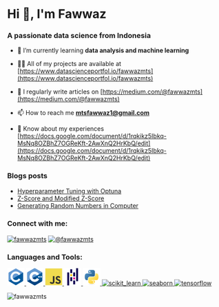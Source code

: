<h1 align="left">Hi 👋, I'm Fawwaz</h1>
<h3 align="left">A passionate data science from Indonesia</h3>

- 🌱 I’m currently learning **data analysis and machine learning**

- 👨‍💻 All of my projects are available at [https://www.datascienceportfol.io/fawwazmts](https://www.datascienceportfol.io/fawwazmts)

- 📝 I regularly write articles on [https://medium.com/@fawwazmts](https://medium.com/@fawwazmts)

- 📫 How to reach me **mtsfawwaz1@gmail.com**

- 📄 Know about my experiences [https://docs.google.com/document/d/1rqkikz5Ibkq-MsNq8OZBhZ7OGReKft-2AwXnQ2HrKbQ/edit](https://docs.google.com/document/d/1rqkikz5Ibkq-MsNq8OZBhZ7OGReKft-2AwXnQ2HrKbQ/edit)

### Blogs posts
<!-- BLOG-POST-LIST:START -->
- [Hyperparameter Tuning with Optuna](https://medium.com/@fawwazmts/hyperparameter-tuning-with-optuna-8e806b654f90?source=rss-735a841b7886------2)
- [Z-Score and Modified Z-Score](https://medium.com/@fawwazmts/z-score-and-modified-z-score-f689296e4d3a?source=rss-735a841b7886------2)
- [Generating Random Numbers in Computer](https://medium.com/@fawwazmts/generating-random-numbers-in-computer-cf4233ac46e8?source=rss-735a841b7886------2)
<!-- BLOG-POST-LIST:END -->

<h3 align="left">Connect with me:</h3>
<p align="left">
<a href="https://linkedin.com/in/fawwazmts" target="blank"><img align="center" src="https://raw.githubusercontent.com/rahuldkjain/github-profile-readme-generator/master/src/images/icons/Social/linked-in-alt.svg" alt="fawwazmts" height="30" width="40" /></a>
<a href="https://medium.com/@fawwazmts" target="blank"><img align="center" src="https://raw.githubusercontent.com/rahuldkjain/github-profile-readme-generator/master/src/images/icons/Social/medium.svg" alt="@fawwazmts" height="30" width="40" /></a>
</p>

<h3 align="left">Languages and Tools:</h3>
<p align="left"> <a href="https://www.cprogramming.com/" target="_blank" rel="noreferrer"> <img src="https://raw.githubusercontent.com/devicons/devicon/master/icons/c/c-original.svg" alt="c" width="40" height="40"/> </a> <a href="https://www.w3schools.com/cpp/" target="_blank" rel="noreferrer"> <img src="https://raw.githubusercontent.com/devicons/devicon/master/icons/cplusplus/cplusplus-original.svg" alt="cplusplus" width="40" height="40"/> </a> <a href="https://developer.mozilla.org/en-US/docs/Web/JavaScript" target="_blank" rel="noreferrer"> <img src="https://raw.githubusercontent.com/devicons/devicon/master/icons/javascript/javascript-original.svg" alt="javascript" width="40" height="40"/> </a> <a href="https://pandas.pydata.org/" target="_blank" rel="noreferrer"> <img src="https://raw.githubusercontent.com/devicons/devicon/2ae2a900d2f041da66e950e4d48052658d850630/icons/pandas/pandas-original.svg" alt="pandas" width="40" height="40"/> </a> <a href="https://www.python.org" target="_blank" rel="noreferrer"> <img src="https://raw.githubusercontent.com/devicons/devicon/master/icons/python/python-original.svg" alt="python" width="40" height="40"/> </a> <a href="https://scikit-learn.org/" target="_blank" rel="noreferrer"> <img src="https://upload.wikimedia.org/wikipedia/commons/0/05/Scikit_learn_logo_small.svg" alt="scikit_learn" width="40" height="40"/> </a> <a href="https://seaborn.pydata.org/" target="_blank" rel="noreferrer"> <img src="https://seaborn.pydata.org/_images/logo-mark-lightbg.svg" alt="seaborn" width="40" height="40"/> </a> <a href="https://www.tensorflow.org" target="_blank" rel="noreferrer"> <img src="https://www.vectorlogo.zone/logos/tensorflow/tensorflow-icon.svg" alt="tensorflow" width="40" height="40"/> </a> </p>

<p><img align="left" src="https://github-readme-stats.vercel.app/api/top-langs?username=fawwazmts&show_icons=true&locale=en&layout=compact" alt="fawwazmts" /></p>
